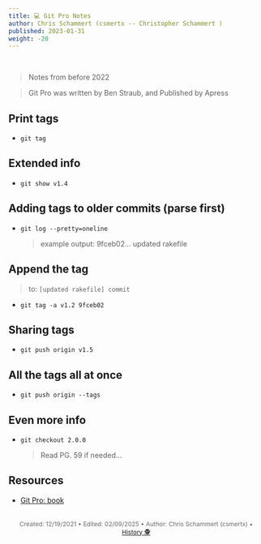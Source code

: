 ```yaml
---
title: 💻 Git Pro Notes
author: Chris Schammert (csmertx -- Christopher Schammert )
published: 2023-01-31
weight: -20
---
```


<!-- The content of this website was written by Christopher Schammert aka Chris Schammert -->

<br />

> Notes from before 2022

> Git Pro was written by Ben Straub, and Published by Apress

## Print tags

- ```git tag```

## Extended info

- ```git show v1.4```

## Adding tags to older commits (parse first)

- ```git log --pretty=oneline```

    > example output: 9fceb02... updated rakefile

## Append the tag

> to: ```[updated rakefile] commit```

- ```git tag -a v1.2 9fceb02```

## Sharing tags

- ```git push origin v1.5```

## All the tags all at once

- ```git push origin --tags```

## Even more info

- ```git checkout 2.0.0```

    > Read PG. 59 if needed... 

## Resources

- [Git Pro: book](https://git-scm.com/book/en/v2)

<br />

<div style="text-align: center; font-size:12px; color:dimgray">
    Created: 12/19/2021 • Edited: 02/09/2025 • Author: Chris Schammert (csmertx) • 
    <a href="https://github.com/csmertx/csmertx.github.io/commits/main/content/Linux/Code/git_pro_notes.md" 
       title="Github.com | csmertx \ csmertx.github.io \ commits \ main \ content \ Linux \ Code \ Git Pro Notes">
       History 🕵️
    </a>
</div>